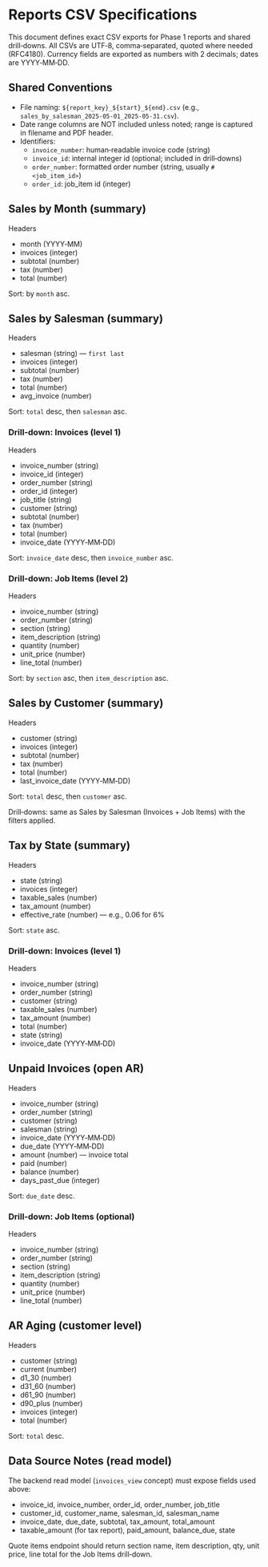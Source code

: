 # Reports CSV Specifications

This document defines exact CSV exports for Phase 1 reports and shared drill‑downs. All CSVs are UTF‑8, comma‑separated, quoted where needed (RFC4180). Currency fields are exported as numbers with 2 decimals; dates are YYYY‑MM‑DD.

## Shared Conventions
- File naming: `${report_key}_${start}_${end}.csv` (e.g., `sales_by_salesman_2025-05-01_2025-05-31.csv`).
- Date range columns are NOT included unless noted; range is captured in filename and PDF header.
- Identifiers:
  - `invoice_number`: human‑readable invoice code (string)
  - `invoice_id`: internal integer id (optional; included in drill‑downs)
  - `order_number`: formatted order number (string, usually `#<job_item_id>`)
  - `order_id`: job_item id (integer)

## Sales by Month (summary)
Headers
- month (YYYY‑MM)
- invoices (integer)
- subtotal (number)
- tax (number)
- total (number)

Sort: by `month` asc.

## Sales by Salesman (summary)
Headers
- salesman (string) — `first last`
- invoices (integer)
- subtotal (number)
- tax (number)
- total (number)
- avg_invoice (number)

Sort: `total` desc, then `salesman` asc.

### Drill‑down: Invoices (level 1)
Headers
- invoice_number (string)
- invoice_id (integer)
- order_number (string)
- order_id (integer)
- job_title (string)
- customer (string)
- subtotal (number)
- tax (number)
- total (number)
- invoice_date (YYYY‑MM‑DD)

Sort: `invoice_date` desc, then `invoice_number` asc.

### Drill‑down: Job Items (level 2)
Headers
- invoice_number (string)
- order_number (string)
- section (string)
- item_description (string)
- quantity (number)
- unit_price (number)
- line_total (number)

Sort: by `section` asc, then `item_description` asc.

## Sales by Customer (summary)
Headers
- customer (string)
- invoices (integer)
- subtotal (number)
- tax (number)
- total (number)
- last_invoice_date (YYYY‑MM‑DD)

Sort: `total` desc, then `customer` asc.

Drill‑downs: same as Sales by Salesman (Invoices + Job Items) with the filters applied.

## Tax by State (summary)
Headers
- state (string)
- invoices (integer)
- taxable_sales (number)
- tax_amount (number)
- effective_rate (number) — e.g., 0.06 for 6%

Sort: `state` asc.

### Drill‑down: Invoices (level 1)
Headers
- invoice_number (string)
- order_number (string)
- customer (string)
- taxable_sales (number)
- tax_amount (number)
- total (number)
- state (string)
- invoice_date (YYYY‑MM‑DD)

## Unpaid Invoices (open AR)
Headers
- invoice_number (string)
- order_number (string)
- customer (string)
- salesman (string)
- invoice_date (YYYY‑MM‑DD)
- due_date (YYYY‑MM‑DD)
- amount (number) — invoice total
- paid (number)
- balance (number)
- days_past_due (integer)

Sort: `due_date` desc.

### Drill‑down: Job Items (optional)
Headers
- invoice_number (string)
- order_number (string)
- section (string)
- item_description (string)
- quantity (number)
- unit_price (number)
- line_total (number)

## AR Aging (customer level)
Headers
- customer (string)
- current (number)
- d1_30 (number)
- d31_60 (number)
- d61_90 (number)
- d90_plus (number)
- invoices (integer)
- total (number)

Sort: `total` desc.

## Data Source Notes (read model)
The backend read model (`invoices_view` concept) must expose fields used above:
- invoice_id, invoice_number, order_id, order_number, job_title
- customer_id, customer_name, salesman_id, salesman_name
- invoice_date, due_date, subtotal, tax_amount, total_amount
- taxable_amount (for tax report), paid_amount, balance_due, state

Quote items endpoint should return section name, item description, qty, unit price, line total for the Job Items drill‑down.


